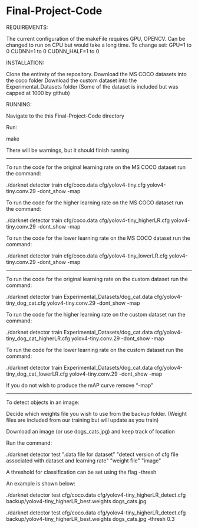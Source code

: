# Final-Project-Code

REQUIREMENTS:

The current configuration of the makeFile requires GPU, OPENCV.
Can be changed to run on CPU but would take a long time.
To change set:
  GPU=1 to 0
  CUDNN=1 to 0
  CUDNN_HALF=1 to 0

INSTALLATION:

Clone the entirety of the repository.
Download the MS COCO datasets into the coco folder
Download the custom dataset into the Experimental_Datasets folder (Some of the dataset is included but was capped at 1000 by github)

RUNNING:

Navigate to the this Final-Project-Code directory

Run: 

make

There will be warnings, but it should finish running

---------------------------------------------------------------------------------------------------------------

To run the code for the original learning rate on the MS COCO dataset run the command:

./darknet detector train cfg/coco.data cfg/yolov4-tiny.cfg yolov4-tiny.conv.29 -dont_show -map

To run the code for the higher learning rate on the MS COCO dataset run the command:

./darknet detector train cfg/coco.data cfg/yolov4-tiny_higherLR.cfg yolov4-tiny.conv.29 -dont_show -map

To run the code for the lower learning rate on the MS COCO dataset run the command:

./darknet detector train cfg/coco.data cfg/yolov4-tiny_lowerLR.cfg yolov4-tiny.conv.29 -dont_show -map

---------------------------------------------------------------------------------------------------------------

To run the code for the original learning rate on the custom dataset run the command:

./darknet detector train Experimental_Datasets/dog_cat.data cfg/yolov4-tiny_dog_cat.cfg yolov4-tiny.conv.29 -dont_show -map

To run the code for the higher learning rate on the custom dataset run the command:

./darknet detector train Experimental_Datasets/dog_cat.data cfg/yolov4-tiny_dog_cat_higherLR.cfg yolov4-tiny.conv.29 -dont_show -map

To run the code for the lower learning rate on the custom dataset run the command:

./darknet detector train Experimental_Datasets/dog_cat.data cfg/yolov4-tiny_dog_cat_lowerLR.cfg yolov4-tiny.conv.29 -dont_show -map

If you do not wish to produce the mAP curve remove “-map”

--------------------------------------------------------------------------------------------------------------

To detect objects in an image: 

Decide which weights file you wish to use from the backup folder. (Weight files are included from our training but will update as you train)

Download an image (or use dogs_cats.jpg) and keep track of location

Run the command:

./darknet detector test ".data file for dataset" "detect version of cfg file associated with dataset and learning rate" 
"weight file" "image"

A threshold for classification can be set using the flag -thresh 

An example is shown below:

./darknet detector test cfg/coco.data cfg/yolov4-tiny_higherLR_detect.cfg backup/yolov4-tiny_higherLR_best.weights dogs_cats.jpg

./darknet detector test cfg/coco.data cfg/yolov4-tiny_higherLR_detect.cfg backup/yolov4-tiny_higherLR_best.weights dogs_cats.jpg -thresh 0.3

